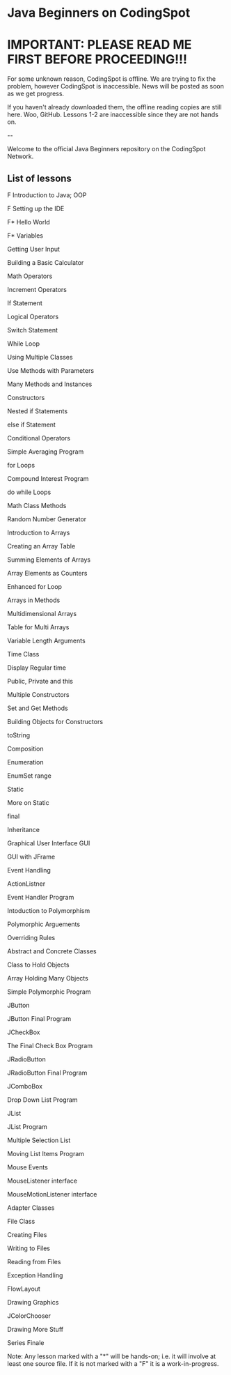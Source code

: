Java Beginners on CodingSpot
=

# IMPORTANT: PLEASE READ ME FIRST BEFORE PROCEEDING!!!

For some unknown reason, CodingSpot is offline. We are trying to fix the problem, however CodingSpot is inaccessible. News will be posted as soon as we get progress.

If you haven't already downloaded them, the offline reading copies are still here. Woo, GitHub. Lessons 1-2 are inaccessible since they are not hands on.

--

Welcome to the official Java Beginners repository on the CodingSpot Network.

## List of lessons

F Introduction to Java; OOP
 
F Setting up the IDE
 
F* Hello World
 
F* Variables
 
 Getting User Input
 
 Building a Basic Calculator
 
 Math Operators
 
 Increment Operators
 
 If Statement
 
 Logical Operators
 
 Switch Statement
 
 While Loop
 
 Using Multiple Classes
 
 Use Methods with Parameters
 
 Many Methods and Instances
 
 Constructors
 
 Nested if Statements
 
 else if Statement
 
 Conditional Operators
 
 Simple Averaging Program
 
 for Loops
 
 Compound Interest Program
 
 do while Loops
 
 Math Class Methods
 
 Random Number Generator
 
 Introduction to Arrays
 
 Creating an Array Table
 
 Summing Elements of Arrays
 
 Array Elements as Counters
 
 Enhanced for Loop
 
 Arrays in Methods
 
 Multidimensional Arrays
 
 Table for Multi Arrays
 
 Variable Length Arguments
 
 Time Class
 
 Display Regular time
 
 Public, Private and this
 
 Multiple Constructors
 
 Set and Get Methods
 
 Building Objects for Constructors
 
 toString
 
 Composition
 
 Enumeration
 
 EnumSet range
 
 Static
 
 More on Static
 
 final
 
 Inheritance
 
 Graphical User Interface GUI
 
 GUI with JFrame
 
 Event Handling
 
 ActionListner
 
 Event Handler Program
 
 Intoduction to Polymorphism
 
 Polymorphic Arguements
 
 Overriding Rules
 
 Abstract and Concrete Classes
 
 Class to Hold Objects
 
 Array Holding Many Objects
 
 Simple Polymorphic Program
 
 JButton
 
 JButton Final Program
 
 JCheckBox
 
 The Final Check Box Program
 
 JRadioButton
 
 JRadioButton Final Program
 
 JComboBox
 
 Drop Down List Program
 
 JList
 
 JList Program
 
 Multiple Selection List
 
 Moving List Items Program
 
 Mouse Events
 
 MouseListener interface
 
 MouseMotionListener interface
 
 Adapter Classes
 
 File Class
 
 Creating Files
 
 Writing to Files
 
 Reading from Files
 
 Exception Handling
 
 FlowLayout
 
 Drawing Graphics
 
 JColorChooser
 
 Drawing More Stuff
 
 Series Finale
 
 Note: Any lesson marked with a "\*" will be hands-on; i.e. it will involve at least one source file. If it is not marked with a "F" it is a work-in-progress.
